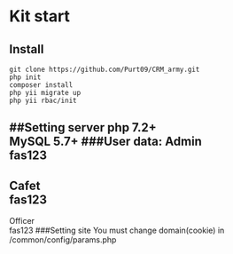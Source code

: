 # Kit start


## Install
```
git clone https://github.com/Purt09/CRM_army.git
php init
composer install
php yii migrate up
php yii rbac/init
```
##Setting server
php 7.2+\
MySQL 5.7+
###User data:
Admin \
fas123
----
Cafet \
fas123
---
Officer \
fas123 
###Setting site
You must change domain(cookie) in /common/config/params.php
